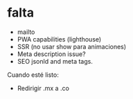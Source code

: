 # falta

- mailto
- PWA capabilities (lighthouse)
- SSR (no usar show para animaciones)
- Meta description issue?
- SEO jsonld and meta tags.

Cuando esté listo:

- Redirigir .mx a .co
